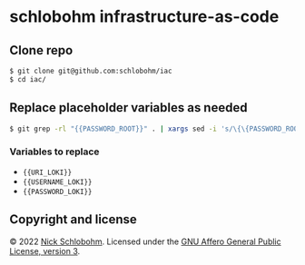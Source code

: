 # schlobohm infrastructure-as-code

## Clone repo

```bash
$ git clone git@github.com:schlobohm/iac
$ cd iac/
```

## Replace placeholder variables as needed

```bash
$ git grep -rl "{{PASSWORD_ROOT}}" . | xargs sed -i 's/\{\{PASSWORD_ROOT\}\}/password123/g'
```

### Variables to replace

- `{{URI_LOKI}}`
- `{{USERNAME_LOKI}}`
- `{{PASSWORD_LOKI}}`

## Copyright and license

&copy; 2022 [Nick Schlobohm](mailto:nks@schlobohm.one). Licensed under the [GNU Affero General Public License, version 3](LICENSE).
